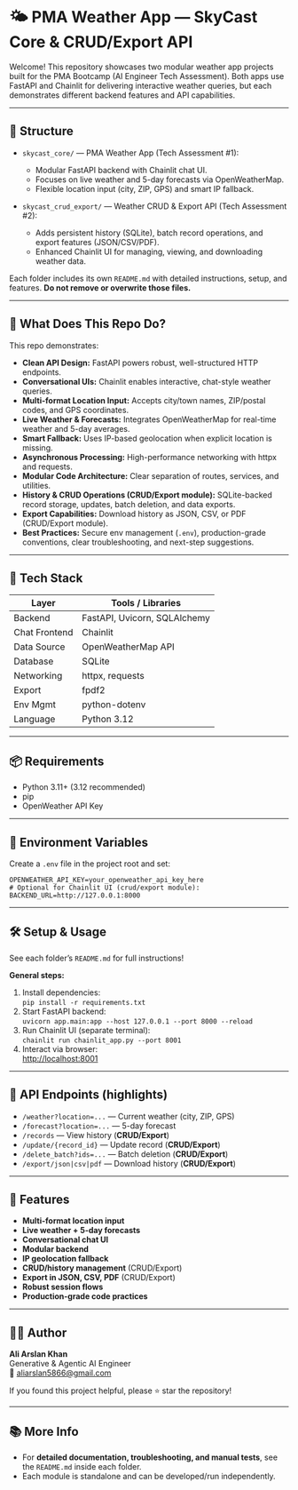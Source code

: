 # 🌤️ PMA Weather App — SkyCast Core & CRUD/Export API

Welcome! This repository showcases two modular weather app projects built for the PMA Bootcamp (AI Engineer Tech Assessment). Both apps use FastAPI and Chainlit for delivering interactive weather queries, but each demonstrates different backend features and API capabilities.

---

## 📁 Structure

- `skycast_core/` — PMA Weather App (Tech Assessment #1):
  - Modular FastAPI backend with Chainlit chat UI.
  - Focuses on live weather and 5-day forecasts via OpenWeatherMap.
  - Flexible location input (city, ZIP, GPS) and smart IP fallback.

- `skycast_crud_export/` — Weather CRUD & Export API (Tech Assessment #2):
  - Adds persistent history (SQLite), batch record operations, and export features (JSON/CSV/PDF).
  - Enhanced Chainlit UI for managing, viewing, and downloading weather data.

Each folder includes its own `README.md` with detailed instructions, setup, and features. **Do not remove or overwrite those files.**

---

## 🚀 What Does This Repo Do?

This repo demonstrates:

- **Clean API Design:** FastAPI powers robust, well-structured HTTP endpoints.
- **Conversational UIs:** Chainlit enables interactive, chat-style weather queries.
- **Multi-format Location Input:** Accepts city/town names, ZIP/postal codes, and GPS coordinates.
- **Live Weather & Forecasts:** Integrates OpenWeatherMap for real-time weather and 5-day averages.
- **Smart Fallback:** Uses IP-based geolocation when explicit location is missing.
- **Asynchronous Processing:** High-performance networking with httpx and requests.
- **Modular Code Architecture:** Clear separation of routes, services, and utilities.
- **History & CRUD Operations (CRUD/Export module):** SQLite-backed record storage, updates, batch deletion, and data exports.
- **Export Capabilities:** Download history as JSON, CSV, or PDF (CRUD/Export module).
- **Best Practices:** Secure env management (`.env`), production-grade conventions, clear troubleshooting, and next-step suggestions.

---

## 🧩 Tech Stack

| Layer           | Tools / Libraries              |
|-----------------|-------------------------------|
| Backend         | FastAPI, Uvicorn, SQLAlchemy  |
| Chat Frontend   | Chainlit                      |
| Data Source     | OpenWeatherMap API            |
| Database        | SQLite                        |
| Networking      | httpx, requests               |
| Export          | fpdf2                         |
| Env Mgmt        | python-dotenv                 |
| Language        | Python 3.12                   |

---

## 📦 Requirements

- Python 3.11+ (3.12 recommended)
- pip
- OpenWeather API Key

---

## 🔑 Environment Variables

Create a `.env` file in the project root and set:

```
OPENWEATHER_API_KEY=your_openweather_api_key_here
# Optional for Chainlit UI (crud/export module):
BACKEND_URL=http://127.0.0.1:8000
```

---

## 🛠️ Setup & Usage

See each folder’s `README.md` for full instructions!

**General steps:**
1. Install dependencies:  
   `pip install -r requirements.txt`
2. Start FastAPI backend:  
   `uvicorn app.main:app --host 127.0.0.1 --port 8000 --reload`
3. Run Chainlit UI (separate terminal):  
   `chainlit run chainlit_app.py --port 8001`
4. Interact via browser:  
   [http://localhost:8001](http://localhost:8001)

---

## 📡 API Endpoints (highlights)

- `/weather?location=...` — Current weather (city, ZIP, GPS)
- `/forecast?location=...` — 5-day forecast
- `/records` — View history (**CRUD/Export**)
- `/update/{record_id}` — Update record (**CRUD/Export**)
- `/delete_batch?ids=...` — Batch deletion (**CRUD/Export**)
- `/export/json|csv|pdf` — Download history (**CRUD/Export**)

---

## 🧠 Features

- **Multi-format location input**
- **Live weather + 5-day forecasts**
- **Conversational chat UI**
- **Modular backend**
- **IP geolocation fallback**
- **CRUD/history management** (CRUD/Export)
- **Export in JSON, CSV, PDF** (CRUD/Export)
- **Robust session flows**
- **Production-grade code practices**

---

## 🧑‍💻 Author

**Ali Arslan Khan**  
Generative & Agentic AI Engineer  
📧 aliarslan5866@gmail.com

If you found this project helpful, please ⭐️ star the repository!

---

## 📚 More Info

- For **detailed documentation, troubleshooting, and manual tests**, see the `README.md` inside each folder.
- Each module is standalone and can be developed/run independently.
